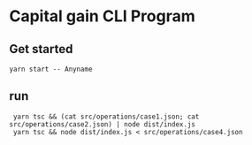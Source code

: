 # Capital gain CLI Program

## Get started

    yarn start -- Anyname


## run

     yarn tsc && (cat src/operations/case1.json; cat src/operations/case2.json) | node dist/index.js
     yarn tsc && node dist/index.js < src/operations/case4.json 